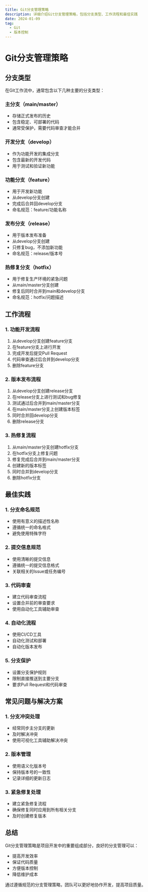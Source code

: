 ```yaml
---
title: Git分支管理策略
description: 详细介绍Git分支管理策略，包括分支类型、工作流程和最佳实践
date: 2024-01-09
tag:
  - Git
  - 版本控制
---
```


# Git分支管理策略

## 分支类型

在Git工作流中，通常包含以下几种主要的分支类型：

### 主分支（main/master）
- 存储正式发布的历史
- 包含稳定、可部署的代码
- 通常受保护，需要代码审查才能合并

### 开发分支（develop）
- 作为功能开发的集成分支
- 包含最新的开发代码
- 用于测试和验证新功能

### 功能分支（feature）
- 用于开发新功能
- 从develop分支创建
- 完成后合并回develop分支
- 命名规范：feature/功能名称

### 发布分支（release）
- 用于版本发布准备
- 从develop分支创建
- 只修复bug，不添加新功能
- 命名规范：release/版本号

### 热修复分支（hotfix）
- 用于修复生产环境的紧急问题
- 从main/master分支创建
- 修复后同时合并到main和develop分支
- 命名规范：hotfix/问题描述

## 工作流程

### 1. 功能开发流程
1. 从develop分支创建feature分支
2. 在feature分支上进行开发
3. 完成开发后提交Pull Request
4. 代码审查通过后合并到develop分支
5. 删除feature分支

### 2. 版本发布流程
1. 从develop分支创建release分支
2. 在release分支上进行测试和bug修复
3. 测试通过后合并到main/master分支
4. 在main/master分支上创建版本标签
5. 同时合并回develop分支
6. 删除release分支

### 3. 热修复流程
1. 从main/master分支创建hotfix分支
2. 在hotfix分支上修复问题
3. 修复完成后合并到main/master分支
4. 创建新的版本标签
5. 同时合并到develop分支
6. 删除hotfix分支

## 最佳实践

### 1. 分支命名规范
- 使用有意义的描述性名称
- 遵循统一的命名格式
- 避免使用特殊字符

### 2. 提交信息规范
- 使用清晰的提交信息
- 遵循统一的提交信息格式
- 关联相关的Issue或任务编号

### 3. 代码审查
- 建立代码审查流程
- 设置合并前的审查要求
- 使用自动化工具辅助审查

### 4. 自动化流程
- 使用CI/CD工具
- 自动化测试和部署
- 自动化版本发布

### 5. 分支保护
- 设置分支保护规则
- 限制直接推送到主要分支
- 要求Pull Request和代码审查

## 常见问题与解决方案

### 1. 分支冲突处理
- 经常同步主分支的更新
- 及时解决冲突
- 使用可视化工具辅助解决冲突

### 2. 版本管理
- 使用语义化版本号
- 保持版本号的一致性
- 记录详细的更新日志

### 3. 紧急修复处理
- 建立紧急修复流程
- 确保修复同时应用到所有相关分支
- 及时创建修复版本

## 总结

Git分支管理策略是项目开发中的重要组成部分，良好的分支管理可以：
- 提高开发效率
- 保证代码质量
- 方便版本控制
- 降低维护成本

通过遵循规范的分支管理策略，团队可以更好地协作开发，提高项目质量。